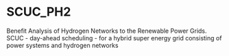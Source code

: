 # SCUC_PH2
 Benefit Analysis of Hydrogen Networks to the Renewable Power Grids. SCUC - day-ahead scheduling - for a hybrid super energy grid consisting of power systems and hydrogen networks
